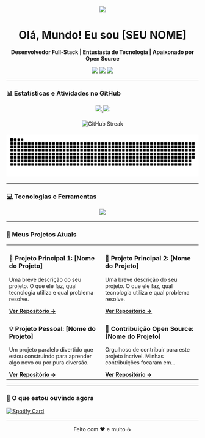 <div align="center">
  <a href="https://github.com/SEU-USUARIO">
    <img src="https://media.giphy.com/media/M9gbBd9nbDrOTu1Mqx/giphy.gif" width="100" />
  </a>
  <h1>Olá, Mundo! Eu sou [SEU NOME]</h1>
  <p>
    <strong>Desenvolvedor Full-Stack | Entusiasta de Tecnologia | Apaixonado por Open Source</strong>
  </p>
  <p>
    <a href="mailto:SEU-EMAIL@exemplo.com"><img src="https://img.shields.io/badge/Email-D14836?style=for-the-badge&logo=gmail&logoColor=white" /></a>
    <a href="https://www.linkedin.com/in/SEU-LINKEDIN/"><img src="https://img.shields.io/badge/LinkedIn-0077B5?style=for-the-badge&logo=linkedin&logoColor=white" /></a>
    <a href="https://SEU-SITE.com/"><img src="https://img.shields.io/badge/Website-4B0082?style=for-the-badge&logo=About.me&logoColor=white" /></a>
  </p>
</div>

---

### 📊 Estatísticas e Atividades no GitHub

<div align="center">
  <a href="https://github.com/SEU-USUARIO">
    <img height="180em" src="https://github-readme-stats.vercel.app/api?username=SEU-USUARIO&show_icons=true&theme=dracula&include_all_commits=true&count_private=true"/>
    <img height="180em" src="https://github-readme-stats.vercel.app/api/top-langs/?username=SEU-USUARIO&layout=compact&langs_count=7&theme=dracula"/>
  </a>
</div>
<div align="center" style="margin-top: 20px;">
  <img src="https://github-readme-streak-stats.herokuapp.com/?user=SEU-USUARIO&theme=dark&date_format=M%20j%5B%2C%20Y%5D" alt="GitHub Streak" />
</div>
<div align="center" style="margin-top: 20px;">
  <img src="https://raw.githubusercontent.com/platane/platane/output/github-contribution-grid-snake.svg" alt="snake">
</div>

---

### 💻 Tecnologias e Ferramentas

<p align="center">
  <a href="https://skillicons.dev">
    <img src="https://skillicons.dev/icons?i=js,ts,react,vue,nodejs,python,java,docker,kubernetes,gcp,aws,git,figma,vscode,postman&perline=5" />
  </a>
</p>

---

### 🌱 Meus Projetos Atuais

<table width="100%">
  <tr>
    <td width="50%" valign="top">
      <h3>🚀 Projeto Principal 1: [Nome do Projeto]</h3>
      <p>Uma breve descrição do seu projeto. O que ele faz, qual tecnologia utiliza e qual problema resolve.</p>
      <a href="LINK-PARA-O-PROJETO-1"><strong>Ver Repositório &rarr;</strong></a>
    </td>
    <td width="50%" valign="top">
      <h3>🔧 Projeto Principal 2: [Nome do Projeto]</h3>
      <p>Uma breve descrição do seu projeto. O que ele faz, qual tecnologia utiliza e qual problema resolve.</p>
      <a href="LINK-PARA-O-PROJETO-2"><strong>Ver Repositório &rarr;</strong></a>
    </td>
  </tr>
  <tr>
    <td width="50%" valign="top">
      <h3>💡 Projeto Pessoal: [Nome do Projeto]</h3>
      <p>Um projeto paralelo divertido que estou construindo para aprender algo novo ou por pura diversão.</p>
      <a href="LINK-PARA-O-PROJETO-3"><strong>Ver Repositório &rarr;</strong></a>
    </td>
    <td width="50%" valign="top">
      <h3>🤝 Contribuição Open Source: [Nome do Projeto]</h3>
      <p>Orgulhoso de contribuir para este projeto incrível. Minhas contribuições focaram em...</p>
      <a href="LINK-PARA-O-PROJETO-4"><strong>Ver Repositório &rarr;</strong></a>
    </td>
  </tr>
</table>

---

### 🎵 O que estou ouvindo agora

[![Spotify Card](https://spotify-github-profile.vercel.app/api/view?uid=SEU-USUARIO-SPOTIFY&cover_image=true&theme=default&show_offline=false&background_color=121212&bar_color=1db954&bar_color_cover=false)](https://open.spotify.com/user/SEU-USUARIO-SPOTIFY)

---

<div align="center">
  <p>Feito com ❤️ e muito ☕</p>
</div>
